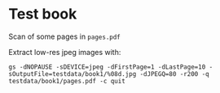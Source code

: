 # Test book

Scan of some pages in `pages.pdf`

Extract low-res jpeg images with:

```
gs -dNOPAUSE -sDEVICE=jpeg -dFirstPage=1 -dLastPage=10 -sOutputFile=testdata/book1/%08d.jpg -dJPEGQ=80 -r200 -q testdata/book1/pages.pdf -c quit
```
 